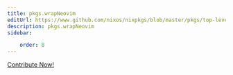 ```yaml
---
title: pkgs.wrapNeovim
editUrl: https://www.github.com/nixos/nixpkgs/blob/master/pkgs/top-level/all-packages.nix#L36376C16
description: pkgs.wrapNeovim
sidebar:

    order: 8
---
```


<a href="https://www.github.com/nixos/nixpkgs/blob/master/pkgs/top-level/all-packages.nix#L36376C16">Contribute Now!</a>



